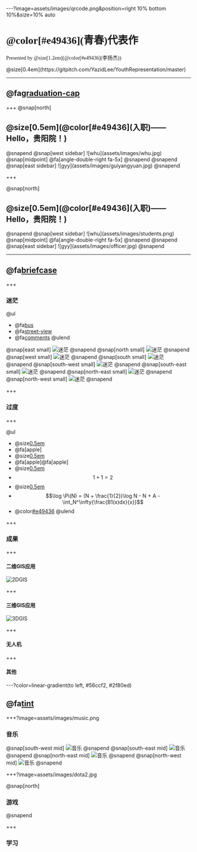 ---?image=assets/images/qrcode.png&position=right 10% bottom 10%&size=10% auto
<h1 style="font-family:'STXinwei';">@color[#e49436](青春)代表作</h1> 
<p style="font-family:'STXinwei';">Presented by @size[1.2em](@color[#e49436](李扬杰))</p>
<p>@size[0.4em](https://gitpitch.com/YazidLee/YouthRepresentation/master)</p>

---
## @fa[graduation-cap](入职)
+++
@snap[north]
<h2>@size[0.5em](@color[#e49436](入职)——Hello，贵阳院！)</h2>
@snapend
@snap[west sidebar]
![whu](assets/images/whu.jpg)
@snap[midpoint]
@fa[angle-double-right fa-5x]
@snapend
@snapend
@snap[east sidebar]
![gyy](assets/images/guiyangyuan.jpg)
@snapend

+++

@snap[north]
<h2>@size[0.5em](@color[#e49436](入职)——Hello，贵阳院！)</h2>
@snapend
@snap[west sidebar]
![whu](assets/images/students.png)
@snap[midpoint]
@fa[angle-double-right fa-5x]
@snapend
@snapend
@snap[east sidebar]
![gyy](assets/images/officer.jpg)
@snapend

---

## @fa[briefcase](工作)

+++

### 迷茫
@ul
- @fa[bus](@color[#e49436]陌生的环境)
- @fa[street-view](@color[#e49436]人际关系)
- @fa[comments](@color[#e49436]方言)
@ulend

@snap[east small]
![迷茫](assets/images/1.jpg)
@snapend
@snap[north small]
![迷茫](assets/images/2.jpg)
@snapend
@snap[west small]
![迷茫](assets/images/3.jpg)
@snapend
@snap[south small]
![迷茫](assets/images/4.jpg)
@snapend
@snap[south-west small]
![迷茫](assets/images/5.jpg)
@snapend
@snap[south-east small]
![迷茫](assets/images/6.jpg)
@snapend
@snap[north-east small]
![迷茫](assets/images/7.jpg)
@snapend
@snap[north-west small]
![迷茫](assets/images/8.jpg)
@snapend

+++

### 过度

+++

@ul
- @size[0.5em](先假设你有一个苹果。)
- @fa[apple]
- @size[0.5em](假设有人又给了你另一个苹果。)
- @fa[apple]@fa[apple]
- @size[0.5em](现在，数一下你所拥有的苹果数量，你会得到结果是两个。也就是说一个苹果加一个苹果等于两个苹果，即一加一等于二。)
- $$1 + 1 = 2$$
- @size[0.5em](那么，现在你已经对算数的基本原理有了一定了解了，我们来看看下面这个例子，将上述知识运用到实践中。)
- $$\log 	\Pi(N) = (N + \frac{1}{2})\log N - N + A - \int_N^\infty{\frac{B1(x)dx}{x}}$$
- @color[#e49436](好吧，其实，我也不知道怎么缓过来的)
@ulend

+++

### 成果

+++

#### 二维GIS应用
![2DGIS](assets/images/2DGIS1.png)

+++

#### 三维GIS应用
![3DGIS](assets/images/3DGIS.png)

+++ 

#### 无人机

+++

#### 其他

---?color=linear-gradient(to left, #56ccf2, #2f80ed)

## @fa[tint](生活)

+++?image=assets/images/music.png

### 音乐

@snap[south-west mid]
![音乐](assets/images/worldend.jpg)
@snapend
@snap[south-east mid]
![音乐](assets/images/youthsociety.jpg)
@snapend
@snap[north-east mid]
![音乐](assets/images/sun.jpg)
@snapend
@snap[north-west mid]
![音乐](assets/images/cat.png)
@snapend

+++?image=assets/images/dota2.jpg

@snap[north]
<h3>游戏</h3>
@snapend

+++

### 学习